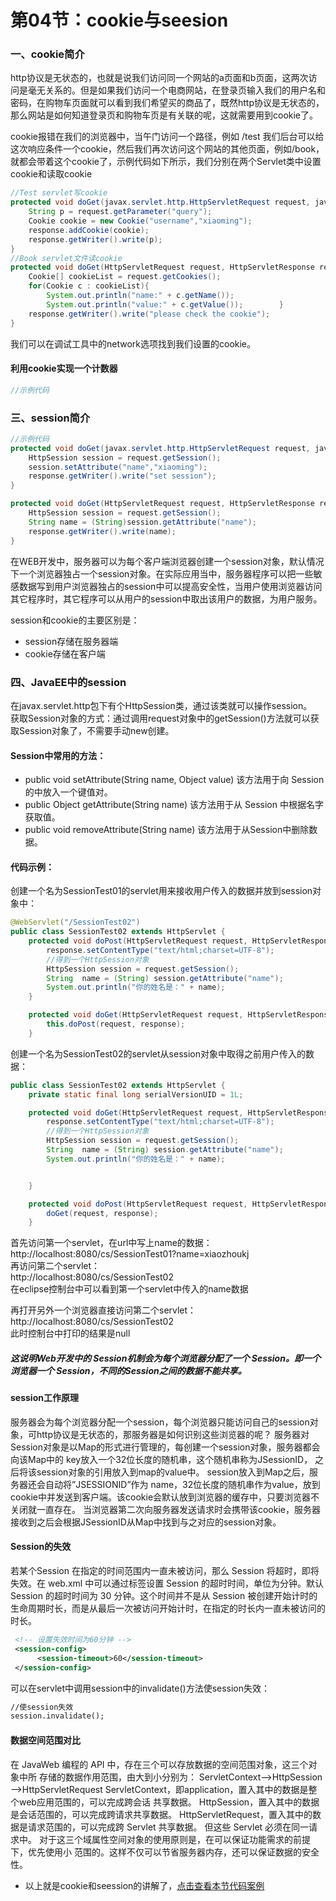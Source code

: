 # 第04节：cookie与seesion


### 一、cookie简介  

http协议是无状态的，也就是说我们访问同一个网站的a页面和b页面，这两次访问是毫无关系的。但是如果我们访问一个电商网站，在登录页输入我们的用户名和密码，在购物车页面就可以看到我们希望买的商品了，既然http协议是无状态的，那么网站是如何知道登录页和购物车页是有关联的呢，这就需要用到cookie了。

cookie报错在我们的浏览器中，当午门访问一个路径，例如 /test 我们后台可以给这次响应条件一个cookie，然后我们再次访问这个网站的其他页面，例如/book，就都会带着这个cookie了，示例代码如下所示，我们分别在两个Servlet类中设置cookie和读取cookie

``` java
//Test servlet写cookie
protected void doGet(javax.servlet.http.HttpServletRequest request, javax.servlet.http.HttpServletResponse response) throws javax.servlet.ServletException, IOException {
    String p = request.getParameter("query");
    Cookie cookie = new Cookie("username","xiaoming");
    response.addCookie(cookie);
    response.getWriter().write(p);
}
//Book servlet文件读cookie
protected void doGet(HttpServletRequest request, HttpServletResponse response) throws ServletException, IOException {
    Cookie[] cookieList = request.getCookies();
    for(Cookie c : cookieList){
        System.out.println("name:" + c.getName());
        System.out.println("value:" + c.getValue());        }
    response.getWriter().write("please check the cookie");
}
```

我们可以在调试工具中的network选项找到我们设置的cookie。

#### 利用cookie实现一个计数器

``` java
//示例代码
```

### 三、session简介

``` java
//示例代码
protected void doGet(javax.servlet.http.HttpServletRequest request, javax.servlet.http.HttpServletResponse response) throws javax.servlet.ServletException, IOException {
    HttpSession session = request.getSession();
    session.setAttribute("name","xiaoming");
    response.getWriter().write("set session");
}
``` 

``` java
protected void doGet(HttpServletRequest request, HttpServletResponse response) throws ServletException, IOException {
    HttpSession session = request.getSession();
    String name = (String)session.getAttribute("name");
    response.getWriter().write(name);
}
```

在WEB开发中，服务器可以为每个客户端浏览器创建一个session对象，默认情况下一个浏览器独占一个session对象。在实际应用当中，服务器程序可以把一些敏感数据写到用户浏览器独占的session中可以提高安全性，当用户使用浏览器访问其它程序时，其它程序可以从用户的session中取出该用户的数据，为用户服务。

session和cookie的主要区别是：  

* session存储在服务器端  
* cookie存储在客户端  

### 四、JavaEE中的session
在javax.servlet.http包下有个HttpSession类，通过该类就可以操作session。  
获取Session对象的方式：通过调用request对象中的getSession()方法就可以获取Session对象了，不需要手动new创建。  

#### Session中常用的方法：
* public void setAttribute(String name, Object value)
  该方法用于向 Session 的中放入一个键值对。
* public Object getAttribute(String name)
  该方法用于从 Session 中根据名字获取值。
* public void removeAttribute(String name)
  该方法用于从Session中删除数据。

#### 代码示例：
创建一个名为SessionTest01的servlet用来接收用户传入的数据并放到session对象中：  
``` java
@WebServlet("/SessionTest02")
public class SessionTest02 extends HttpServlet {
    protected void doPost(HttpServletRequest request, HttpServletResponse response) throws ServletException, IOException {
        response.setContentType("text/html;charset=UTF-8");
        //得到一个HttpSession对象
        HttpSession session = request.getSession();
        String  name = (String) session.getAttribute("name");
        System.out.println("你的姓名是：" + name);
    }

    protected void doGet(HttpServletRequest request, HttpServletResponse response) throws ServletException, IOException {
        this.doPost(request, response);
    }

```
创建一个名为SessionTest02的servlet从session对象中取得之前用户传入的数据：  
``` java
public class SessionTest02 extends HttpServlet {
    private static final long serialVersionUID = 1L;

    protected void doGet(HttpServletRequest request, HttpServletResponse response) throws ServletException, IOException {
        response.setContentType("text/html;charset=UTF-8");
        //得到一个HttpSession对象
        HttpSession session = request.getSession();
        String  name = (String) session.getAttribute("name");
        System.out.println("你的姓名是：" + name);


    }

    protected void doPost(HttpServletRequest request, HttpServletResponse response) throws ServletException, IOException {
        doGet(request, response);
    }
```
首先访问第一个servlet，在url中写上name的数据：  
http://localhost:8080/cs/SessionTest01?name=xiaozhoukj  
再访问第二个servlet：  
http://localhost:8080/cs/SessionTest02  
在eclipse控制台中可以看到第一个servlet中传入的name数据  
  
再打开另外一个浏览器直接访问第二个servlet：
http://localhost:8080/cs/SessionTest02  
此时控制台中打印的结果是null

##### 这说明Web开发中的 Session机制会为每个浏览器分配了一个 Session。即一个浏览器一个 Session，不同的Session之间的数据不能共享。

#### session工作原理  
服务器会为每个浏览器分配一个session，每个浏览器只能访问自己的session对象，可http协议是无状态的，那服务器是如何识别这些浏览器的呢？
服务器对Session对象是以Map的形式进行管理的，每创建一个session对象，服务器都会向该Map中的 key放入一个32位长度的随机串，这个随机串称为JSessionID， 之后将该session对象的引用放入到map的value中。
session放入到Map之后，服务器还会自动将”JSESSIONID”作为 name，32位长度的随机串作为value，放到cookie中并发送到客户端。该cookie会默认放到浏览器的缓存中，只要浏览器不关闭就一直存在。
当浏览器第二次向服务器发送请求时会携带该cookie，服务器接收到之后会根据JSessionID从Map中找到与之对应的session对象。

#### Session的失效  
若某个Session 在指定的时间范围内一直未被访问，那么 Session 将超时，即将失效。在 web.xml 中可以通过标签设置 Session 的超时时间，单位为分钟。默认 Session 的超时时间为 30 分钟。这个时间并不是从 Session 被创建开始计时的生命周期时长，而是从最后一次被访问开始计时，在指定的时长内一直未被访问的时长。
``` xml
 <!-- 设置失效时间为60分钟 -->
 <session-config>
      <session-timeout>60</session-timeout>
 </session-config>
 ```
可以在servlet中调用session中的invalidate()方法使session失效：  
``` xml
//使session失效
session.invalidate();
```
#### 数据空间范围对比
在 JavaWeb 编程的 API 中，存在三个可以存放数据的空间范围对象，这三个对象中所
存储的数据作用范围，由大到小分别为：
ServletContext—>HttpSession—>HttpServletRequest
ServletContext，即application，置入其中的数据是整个web应用范围的，可以完成跨会话
共享数据。
HttpSession，置入其中的数据是会话范围的，可以完成跨请求共享数据。
HttpServletRequest，置入其中的数据是请求范围的，可以完成跨 Servlet 共享数据。
但这些 Servlet 必须在同一请求中。
对于这三个域属性空间对象的使用原则是，在可以保证功能需求的前提下，优先使用小
范围的。这样不仅可以节省服务器内存，还可以保证数据的安全性。  

* 以上就是cookie和seession的讲解了，[点击查看本节代码案例](https://github.com/xiaozhoulee/java-examples/tree/master/12-servlet%E4%B8%8Ejsp/%E7%AC%AC%E5%9B%9B%E8%8A%82%EF%BC%9Acookie%E4%B8%8Esession/javaee%20cs)